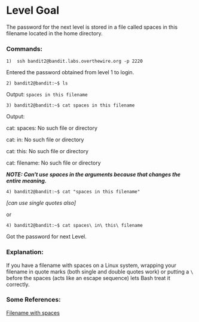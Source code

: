# Level Goal
The password for the next level is stored in a file called spaces in this filename located in the home directory.
### Commands:
```
1)  ssh bandit2@bandit.labs.overthewire.org -p 2220
```
Entered the password obtained from level 1 to login.
```
2) bandit2@bandit:~$ ls
```
Output:
`spaces in this filename`
```
3) bandit2@bandit:~$ cat spaces in this filename
```
Output:

cat: spaces: No such file or directory

cat: in: No such file or directory

cat: this: No such file or directory

cat: filename: No such file or directory

**_NOTE: Can't use spaces in the arguments because that changes the entire meaning._**
```
4) bandit2@bandit:~$ cat "spaces in this filename"
```
_[can use single quotes also]_

or 
```
4) bandit2@bandit:~$ cat spaces\ in\ this\ filename
```
Got the password for next Level.
### Explanation:
If you have a filename with spaces on a Linux system, wrapping your filename in quote marks (both single and double quotes work) or putting a `\` before the spaces (acts like an escape sequence) lets Bash treat it correctly.
### Some References:
[Filename with spaces](https://linuxhandbook.com/filename-spaces-linux/)

